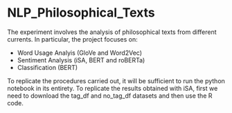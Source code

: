 # NLP_Philosophical_Texts

The experiment involves the analysis of philosophical texts from different currents. 
In particular, the project focuses on:
- Word Usage Analyis (GloVe and Word2Vec)
- Sentiment Analysis (iSA, BERT and roBERTa)
- Classification (BERT)

To replicate the procedures carried out, it will be sufficient to run the python notebook in its entirety. To replicate the results obtained with iSA, first we need to download the tag_df and no_tag_df datasets and then use the R code.

